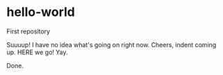 # hello-world
First repository

Suuuup! I have no idea what's going on right now.
Cheers, indent coming up.
  HERE we go! Yay.

Done.
